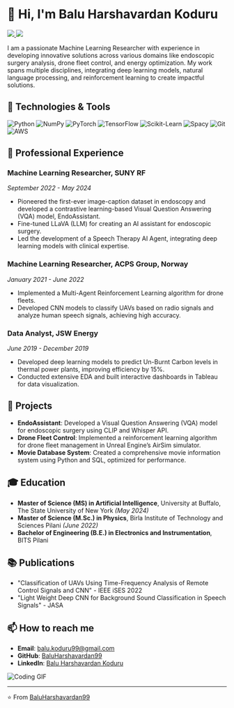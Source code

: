 # 👋 Hi, I'm Balu Harshavardan Koduru



<a href="https://drive.google.com/file/d/1xe0lpe2pb68Jz25Jndp851f1sYIGxKbd/view?usp=sharing" target="_blank">
  <img src="https://img.shields.io/badge/-Resume-0077B5?style=for-the-badge&logo=adobe-acrobat-reader&logoColor=white">
</a>
<a href="https://baluharshavardan99.github.io/my-portfolio/" target="_blank">
  <img src="https://img.shields.io/badge/-Portfolio-24292E?style=for-the-badge&logo=githubpages&logoColor=white">
</a>





I am a passionate Machine Learning Researcher with experience in developing innovative solutions across various domains like endoscopic surgery analysis, drone fleet control, and energy optimization. My work spans multiple disciplines, integrating deep learning models, natural language processing, and reinforcement learning to create impactful solutions.

## 🔧 Technologies & Tools

![Python](https://img.shields.io/badge/-Python-3776AB?style=flat&logo=python&logoColor=white)
![NumPy](https://img.shields.io/badge/-NumPy-013243?style=flat&logo=numpy&logoColor=white)
![PyTorch](https://img.shields.io/badge/-PyTorch-EE4C2C?style=flat&logo=pytorch&logoColor=white)
![TensorFlow](https://img.shields.io/badge/-TensorFlow-FF6F00?style=flat&logo=tensorflow&logoColor=white)
![Scikit-Learn](https://img.shields.io/badge/-Scikit--Learn-F7931E?style=flat&logo=scikit-learn&logoColor=white)
![Spacy](https://img.shields.io/badge/-Spacy-09A3D5?style=flat&logo=spacy&logoColor=white)
![Git](https://img.shields.io/badge/-Git-F05032?style=flat&logo=git&logoColor=white)
![AWS](https://img.shields.io/badge/-AWS-232F3E?style=flat&logo=amazon-aws&logoColor=white)

## 💼 Professional Experience

### Machine Learning Researcher, SUNY RF
*September 2022 - May 2024*

- Pioneered the first-ever image-caption dataset in endoscopy and developed a contrastive learning-based Visual Question Answering (VQA) model, EndoAssistant.
- Fine-tuned LLaVA (LLM) for creating an AI assistant for endoscopic surgery.
- Led the development of a Speech Therapy AI Agent, integrating deep learning models with clinical expertise.

### Machine Learning Researcher, ACPS Group, Norway
*January 2021 - June 2022*

- Implemented a Multi-Agent Reinforcement Learning algorithm for drone fleets.
- Developed CNN models to classify UAVs based on radio signals and analyze human speech signals, achieving high accuracy.

### Data Analyst, JSW Energy
*June 2019 - December 2019*

- Developed deep learning models to predict Un-Burnt Carbon levels in thermal power plants, improving efficiency by 15%.
- Conducted extensive EDA and built interactive dashboards in Tableau for data visualization.

## 🌟 Projects

- **EndoAssistant**: Developed a Visual Question Answering (VQA) model for endoscopic surgery using CLIP and Whisper API.
- **Drone Fleet Control**: Implemented a reinforcement learning algorithm for drone fleet management in Unreal Engine’s AirSim simulator.
- **Movie Database System**: Created a comprehensive movie information system using Python and SQL, optimized for performance.

## 🎓 Education

- **Master of Science (MS) in Artificial Intelligence**, University at Buffalo, The State University of New York *(May 2024)*
- **Master of Science (M.Sc.) in Physics**, Birla Institute of Technology and Sciences Pilani *(June 2022)*
- **Bachelor of Engineering (B.E.) in Electronics and Instrumentation**, BITS Pilani

## 📚 Publications

- "Classification of UAVs Using Time-Frequency Analysis of Remote Control Signals and CNN" - IEEE iSES 2022
- "Light Weight Deep CNN for Background Sound Classification in Speech Signals" - JASA

## 📫 How to reach me

- **Email**: [balu.koduru99@gmail.com](mailto:balu.koduru99@gmail.com)
- **GitHub**: [BaluHarshavardan99](https://github.com/BaluHarshavardan99)
- **LinkedIn**: [Balu Harshavardan Koduru](https://linkedin.com/in/balu-koduru)

![Coding GIF](https://media.giphy.com/media/3oEjI6SIIHBdRxXI40/giphy.gif)

---

⭐️ From [BaluHarshavardan99](https://github.com/BaluHarshavardan99)
